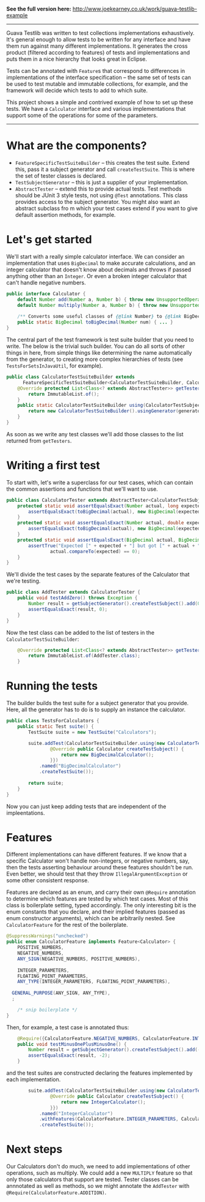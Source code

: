 **See the full version here:** http://www.joekearney.co.uk/work/guava-testlib-example

-----

Guava Testlib was written to test collections implementations exhaustively. It's general enough to allow tests to be written for any interface and have them run against many different implementations. It generates the cross product (filtered according to features) of tests and implementations and puts them in a nice hierarchy that looks great in Eclipse.

Tests can be annotated with `Feature`s that correspond to differences in implementations of the interface specification &ndash; the same set of tests can be used to test mutable and immutable collections, for example, and the framework will decide which tests to add to which suite.

This project shows a simple and contrived example of how to set up these tests. We have a `Calculator` interface and various implementations that support some of the operations for some of the parameters.

***

# What are the components?

* `FeatureSpecificTestSuiteBuilder` &ndash; this creates the test suite. Extend this, pass it a subject generator and call `createTestSuite`. This is where the set of tester classes is declared.
* `TestSubjectGenerator` &ndash; this is just a supplier of your implementation.
* `AbstractTester` &ndash; extend this to provide actual tests. Test methods should be JUnit 3 style tests, not using `@Test` annotations. This class provides access to the subject generator. You might also want an abstract subclass fro m which your test cases extend if you want to give default assertion methods, for example.

# Let's get started

We'll start with a really simple calculator interface. We can consider an implementation that uses `BigDecimal` to make accurate calculations, and an integer calculator that doesn't know about decimals and throws if passed anything other than an `Integer`. Or even a broken integer calculator that can't handle negative numbers.

```java
public interface Calculator {
	default Number add(Number a, Number b) { throw new UnsupportedOperationException(); }
	default Number multiply(Number a, Number b) { throw new UnsupportedOperationException(); }
	
	/** Converts some useful classes of {@link Number} to {@link BigDecimal}. */
	public static BigDecimal toBigDecimal(Number num) { ... }
}
```

The central part of the test framework is test suite builder that you need to write. The below is the trivial such builder. You can do all sorts of other things in here, from simple things like determining the name automatically from the generator, to creating more complex hierarchies of tests (see `TestsForSetsInJavaUtil`, for example).

```java
public class CalculatorTestSuiteBuilder extends
      FeatureSpecificTestSuiteBuilder<CalculatorTestSuiteBuilder, CalculatorTestSubjectGenerator> {
	@Override protected List<Class<? extends AbstractTester>> getTesters() {
		return ImmutableList.of();
	}
	public static CalculatorTestSuiteBuilder using(CalculatorTestSubjectGenerator generator) {
		return new CalculatorTestSuiteBuilder().usingGenerator(generator);
	}
}
```

As soon as we write any test classes we'll add those classes to the list returned from `getTesters`.

# Writing a first test

To start with, let's write a superclass for our test cases, which can contain the common assertions and functions that we'll want to use.

```java
public class CalculatorTester extends AbstractTester<CalculatorTestSubjectGenerator> {
	protected static void assertEqualsExact(Number actual, long expected) {
		assertEqualsExact(toBigDecimal(actual), new BigDecimal(expected));
	}
	protected static void assertEqualsExact(Number actual, double expected) {
		assertEqualsExact(toBigDecimal(actual), new BigDecimal(expected));
	}
	protected static void assertEqualsExact(BigDecimal actual, BigDecimal expected) {
		assertTrue("Expected [" + expected + "] but got [" + actual + "]",
				actual.compareTo(expected) == 0);
	}
}
```

We'll divide the test cases by the separate features of the Calculator that we're testing.

```java
public class AddTester extends CalculatorTester {
	public void testAddZero() throws Exception {
		Number result = getSubjectGenerator().createTestSubject().add(0, 0);
		assertEqualsExact(result, 0);
	}
}
```

Now the test class can be added to the list of testers in the `CalculatorTestSuiteBuilder`:
```java
	@Override protected List<Class<? extends AbstractTester>> getTesters() {
		return ImmutableList.of(AddTester.class);
	}
```

# Running the tests

The builder builds the test suite for a subject generator that you provide. Here, all the generator has to do is to supply an instance the calculator.

```java
public class TestsForCalculators {
	public static Test suite() {
		TestSuite suite = new TestSuite("Calculators");

		suite.addTest(CalculatorTestSuiteBuilder.using(new CalculatorTestSubjectGenerator() {
				@Override public Calculator createTestSubject() {
					return new BigDecimalCalculator();
				}})
			.named("BigDecimalCalculator")
			.createTestSuite());
		
		return suite;
	}
}
```

Now you can just keep adding tests that are independent of the impleentations.

# Features

Different implementations can have different features. If we know that a specific Calculator won't handle non-integers, or negative numbers, say, then the tests asserting behaviour around these features shouldn't be run. Even better, we should test that they throw `IllegalArgumentException` or some other consistent response.

Features are declared as an enum, and carry their own `@Require` annotation to determine which features are tested by which test cases. Most of this class is boilerplate setting, typed accordingly. The only interesting bit is the enum constants that you declare, and their implied features (passed as enum constructor arguments), which can be arbitrarily nested. See `CalculatorFeature` for the rest of the boilerplate.

```java
@SuppressWarnings("unchecked")
public enum CalculatorFeature implements Feature<Calculator> {
	POSITIVE_NUMBERS,
	NEGATIVE_NUMBERS,
	ANY_SIGN(NEGATIVE_NUMBERS, POSITIVE_NUMBERS),
	
	INTEGER_PARAMETERS,
	FLOATING_POINT_PARAMETERS,
	ANY_TYPE(INTEGER_PARAMETERS, FLOATING_POINT_PARAMETERS),
	
  GENERAL_PURPOSE(ANY_SIGN, ANY_TYPE),
  ;

	/* snip boilerplate */
}
```

Then, for example, a test case is annotated thus:
```java
	@Require({CalculatorFeature.NEGATIVE_NUMBERS, CalculatorFeature.INTEGER_PARAMETERS})
	public void testMinusOnePlusMinusOne() {
		Number result = getSubjectGenerator().createTestSubject().add(-1, -1);
		assertEqualsExact(result, -2);
	}
```

and the test suites are constructed declaring the features implemented by each implementation.
```java
		suite.addTest(CalculatorTestSuiteBuilder.using(new CalculatorTestSubjectGenerator() {
				@Override public Calculator createTestSubject() {
					return new IntegerCalculator();
				}})
			.named("IntegerCalculator")
			.withFeatures(CalculatorFeature.INTEGER_PARAMETERS, CalculatorFeature.ANY_SIGN)
			.createTestSuite());
```

# Next steps

Our Calculators don't do much, we need to add implementations of other operations, such as multiply. We could add a new `MULTIPLY` feature so that only those calculators that support are tested. Tester classes can be annnotated as well as methods, so we might annotate the `AddTester` with `@Require(CalculatorFeature.ADDITION)`.
